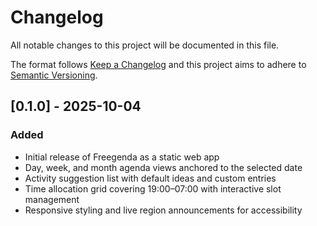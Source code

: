 # Changelog

All notable changes to this project will be documented in this file.

The format follows [Keep a Changelog](https://keepachangelog.com/en/1.1.0/) and this project aims to adhere to [Semantic Versioning](https://semver.org/spec/v2.0.0.html).

## [0.1.0] - 2025-10-04
### Added
- Initial release of Freegenda as a static web app
- Day, week, and month agenda views anchored to the selected date
- Activity suggestion list with default ideas and custom entries
- Time allocation grid covering 19:00–07:00 with interactive slot management
- Responsive styling and live region announcements for accessibility

<!-- Update release links once the repository is public -->
